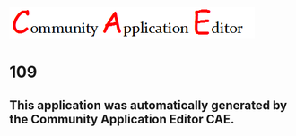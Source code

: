 ![CAE](https://github.com/GHProjectsTest/CAE-Deployment-Temp/blob/master/img/logo.png)  

109
===================


This application was automatically generated by the Community Application Editor CAE.  
---------------
